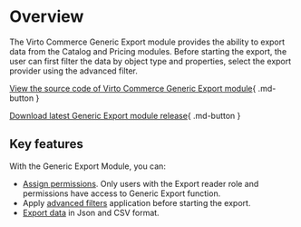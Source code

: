 # Overview

The Virto Commerce Generic Export module provides the ability to export data from the Catalog and Pricing modules. Before starting the export, the user can first filter the data by object type and properties, select the export provider using the advanced filter.

[View the source code of Virto Commerce Generic Export module](https://github.com/VirtoCommerce/vc-module-export/){ .md-button }

[Download latest Generic Export module release](https://github.com/VirtoCommerce/vc-module-export/releases){ .md-button }

## Key features

With the Generic Export Module, you can:

* [Assign permissions](assigning-permissions.md). Only users with the Export reader role and permissions have access to Generic Export function.
* Apply [advanced filters](advanced-filtering.md) application before starting the export.
* [Export data](managing.md) in Json and CSV format.
